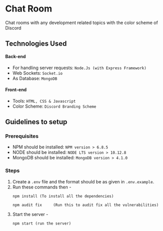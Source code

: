 # Chat Room

Chat rooms with any development related topics with the color scheme of Discord

## Technologies Used

#### Back-end
* For handling server requests: `Node.Js (with Express Framework)`
* Web Sockets: `Socket.io`
* As Database: `MongoDB`

#### Front-end
* Tools: `HTML, CSS & Javascript`
* Color Scheme: `Discord Branding Scheme`

## Guidelines to setup

### Prerequisites
* NPM should be installed: `NPM version > 6.8.5`
* NODE should be installed: `NODE LTS version > 10.12.8`
* MongoDB should be installed: `MongoDB version > 4.1.0`

### Steps
1. Create a `.env` file and the format should be as given in `.env.example`.
2. Run these commands then - 
    ```
    npm install (To install all the dependencies)
    
    npm audit fix     (Run this to audit fix all the vulnerabilities)
    ```
3. Start the server - 
    ```
    npm start (run the server)
    ```


